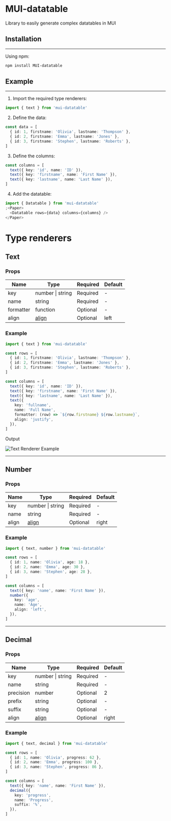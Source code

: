 # MUI-datatable

Library to easily generate complex datatables in MUI

## Installation

---

Using npm:

```bash
npm install MUI-datatable
```

## Example

---

1. Import the required type renderers:

```ts
import { text } from 'mui-datatable'
```

2. Define the data:

```ts
const data = [
  { id: 1, firstname: 'Olivia', lastname: 'Thompson' },
  { id: 2, firstname: 'Emma', lastname: 'Jones' },
  { id: 3, firstname: 'Stephen', lastname: 'Roberts' },
]
```

3. Define the columns:

```ts
const columns = [
  text({ key: 'id', name: 'ID' }),
  text({ key: 'firstname', name: 'First Name' }),
  text({ key: 'lastname', name: 'Last Name' }),
]
```

4. Add the datatable:

```ts
import { Datatable } from 'mui-datatable'
;<Paper>
  <Datatable rows={data} columns={columns} />
</Paper>
```

# Type renderers

## Text

### Props

| Name      | Type             | Required | Default |
| --------- | ---------------- | -------- | ------- |
| key       | number \| string | Required | -       |
| name      | string           | Required | -       |
| formatter | function         | Optional | -       |
| align     | [align][1]       | Optional | left    |

[1]: (https://mui.com/material-ui/api/table-cell/)

### Example

```ts
import { text } from 'mui-datatable'

const rows = [
  { id: 1, firstname: 'Olivia', lastname: 'Thompson' },
  { id: 2, firstname: 'Emma', lastname: 'Jones' },
  { id: 3, firstname: 'Stephen', lastname: 'Roberts' },
]

const columns = [
  text({ key: 'id', name: 'ID' }),
  text({ key: 'firstname', name: 'First Name' }),
  text({ key: 'lastname', name: 'Last Name' }),
  text({
    key: 'fullname',
    name: 'Full Name',
    formatter: (row) => `${row.firstname} ${row.lastname}`,
    align: 'justify',
  }),
]
```

Output

![Text Renderer Example](https://github.com/lijan3/React-component-lib/blob/main/assets/TextExample.png?raw=true)

---

## Number

### Props

| Name  | Type             | Required | Default |
| ----- | ---------------- | -------- | ------- |
| key   | number \| string | Required | -       |
| name  | string           | Required | -       |
| align | [align][1]       | Optional | right   |

### Example

```ts
import { text, number } from 'mui-datatable'

const rows = [
  { id: 1, name: 'Olivia', age: 18 },
  { id: 2, name: 'Emma', age: 30 },
  { id: 3, name: 'Stephen', age: 28 },
]

const columns = [
  text({ key: 'name', name: 'First Name' }),
  number({
    key: 'age',
    name: 'Age',
    align: 'left',
  }),
]
```

---

## Decimal

### Props

| Name      | Type             | Required | Default |
| --------- | ---------------- | -------- | ------- |
| key       | number \| string | Required | -       |
| name      | string           | Required | -       |
| precision | number           | Optional | 2       |
| prefix    | string           | Optional | -       |
| suffix    | string           | Optional | -       |
| align     | [align][1]       | Optional | right   |

### Example

```ts
import { text, decimal } from 'mui-datatable'

const rows = [
  { id: 1, name: 'Olivia', progress: 62 },
  { id: 2, name: 'Emma', progress: 100 },
  { id: 3, name: 'Stephen', progress: 86 },
]

const columns = [
  text({ key: 'name', name: 'First Name' }),
  decimal({
    key: 'progress',
    name: 'Progress',
    suffix: '%',
  }),
]
```
